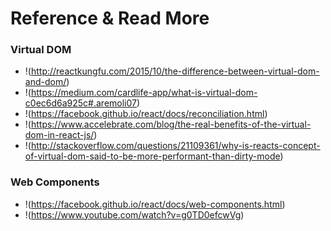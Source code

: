 # Reference & Read More


### Virtual DOM
* !(http://reactkungfu.com/2015/10/the-difference-between-virtual-dom-and-dom/)
* !(https://medium.com/cardlife-app/what-is-virtual-dom-c0ec6d6a925c#.aremoli07)
* !(https://facebook.github.io/react/docs/reconciliation.html)
* !(https://www.accelebrate.com/blog/the-real-benefits-of-the-virtual-dom-in-react-js/)
* !(http://stackoverflow.com/questions/21109361/why-is-reacts-concept-of-virtual-dom-said-to-be-more-performant-than-dirty-mode)

### Web Components
* !(https://facebook.github.io/react/docs/web-components.html)
* !(https://www.youtube.com/watch?v=g0TD0efcwVg)

